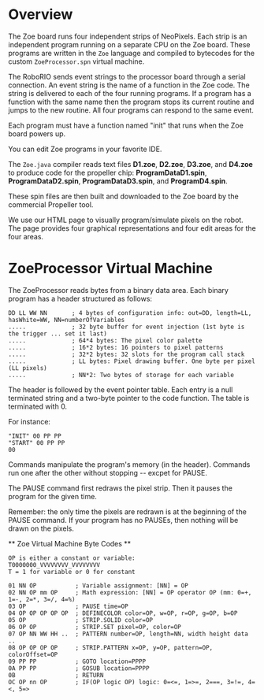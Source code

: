 # Overview

The Zoe board runs four independent strips of NeoPixels. Each strip is an independent program running on a separate CPU on the Zoe board. These programs are written in the ```Zoe``` language and compiled to bytecodes for the custom ```ZoeProcessor.spn``` virtual machine.

The RoboRIO sends event strings to the processor board through a serial connection. An event string is the name of a function in the Zoe code. The string is delivered to each of the four running programs. If a program has a function with the same name then the program stops its current routine and jumps to the new routine. All four programs can respond to the same event.

Each program must have a function named "init" that runs when the Zoe board powers up.

You can edit Zoe programs in your favorite IDE.

The ```Zoe.java``` compiler reads text files **D1.zoe**, **D2.zoe**, **D3.zoe**, and **D4.zoe** to produce code for the propeller chip: **ProgramDataD1.spin**, **ProgramDataD2.spin**, **ProgramDataD3.spin**, and **ProgramD4.spin**.

These spin files are then built and downloaded to the Zoe board by the commercial Propeller tool.

We use our HTML page to visually program/simulate pixels on the robot. The page provides four graphical representations and four edit areas for the four areas.

# ZoeProcessor Virtual Machine

The ZoeProcessor reads bytes from a binary data area. Each binary program has a header structured as follows:

```
DD LL WW NN       ; 4 bytes of configuration info: out=DD, length=LL, hasWhite=WW, NN=numberOfVariables
.....             ; 32 byte buffer for event injection (1st byte is the trigger ... set it last)
.....             ; 64*4 bytes: The pixel color palette
.....             ; 16*2 bytes: 16 pointers to pixel patterns
.....             ; 32*2 bytes: 32 slots for the program call stack
.....             ; LL bytes: Pixel drawing buffer. One byte per pixel (LL pixels)
.....             ; NN*2: Two bytes of storage for each variable
```

The header is followed by the event pointer table. Each entry is a null terminated string and a two-byte pointer to the code function. The table is terminated with 0.

For instance:
```
"INIT" 00 PP PP
"START" 00 PP PP
00
```

Commands manipulate the program's memory (in the header). Commands run one after the other without stopping -- excpet for PAUSE.

The PAUSE command first redraws the pixel strip. Then it pauses the program for the given time.

Remember: the only time the pixels are redrawn is at the beginning of the PAUSE command. If your program has no PAUSEs, then nothing will be drawn on the pixels.

** Zoe Virtual Machine Byte Codes **
```
OP is either a constant or variable:
T0000000_VVVVVVVV_VVVVVVVV
T = 1 for variable or 0 for constant

01 NN OP           ; Variable assignment: [NN] = OP
02 NN OP mm OP     ; Math expression: [NN] = OP operator OP (mm: 0=+, 1=-, 2=*, 3=/, 4=%) 
03 OP              ; PAUSE time=OP
04 OP OP OP OP OP  ; DEFINECOLOR color=OP, w=OP, r=OP, g=OP, b=OP
05 OP              ; STRIP.SOLID color=OP
06 OP OP           ; STRIP.SET pixel=OP, color=OP
07 OP NN WW HH ..  ; PATTERN number=OP, length=NN, width height data ..
08 OP OP OP OP     ; STRIP.PATTERN x=OP, y=OP, pattern=OP, colorOffset=OP
09 PP PP           ; GOTO location=PPPP
0A PP PP           ; GOSUB location=PPPP
0B                 ; RETURN
OC OP nn OP        ; IF(OP logic OP) logic: 0=<=, 1=>=, 2===, 3=!=, 4=<, 5=>
```
